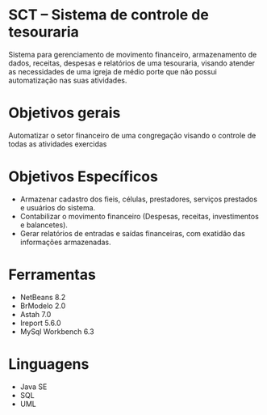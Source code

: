 # SCT – Sistema de controle de tesouraria
Sistema para gerenciamento de movimento financeiro, armazenamento de dados, receitas, despesas e relatórios
de uma tesouraria, visando atender as necessidades de uma igreja de médio porte que não possui automatização nas suas atividades. 

# Objetivos gerais
Automatizar o setor financeiro de uma congregação visando o controle de
todas as atividades exercidas

# Objetivos Específicos
- Armazenar cadastro dos fieis, células, prestadores, serviços prestados e
usuários do sistema.
- Contabilizar o movimento financeiro (Despesas, receitas, investimentos e
balancetes).
- Gerar relatórios de entradas e saídas financeiras, com exatidão das
informações armazenadas.

# Ferramentas
- NetBeans 8.2
- BrModelo 2.0
- Astah 7.0
- Ireport 5.6.0
- MySql Workbench 6.3

# Linguagens
- Java SE
- SQL
- UML 



